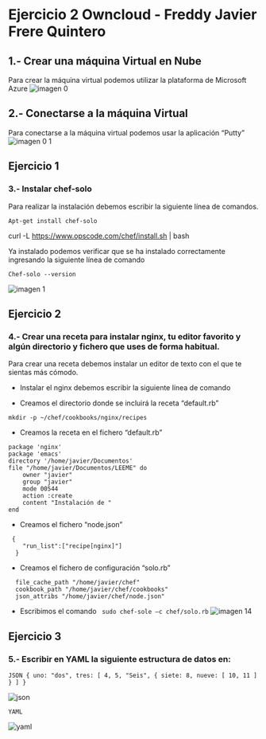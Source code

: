 # Ejercicio 2 Owncloud - Freddy Javier Frere Quintero

## 1.- Crear una máquina Virtual en Nube
Para crear la máquina virtual podemos utilizar la plataforma de Microsoft Azure 
![imagen 0](https://user-images.githubusercontent.com/32844919/32694276-887c91e0-c73c-11e7-95bc-1dc920c4fdfd.JPG)

## 2.-  Conectarse a la máquina Virtual 
Para conectarse a la máquina virtual podemos usar la aplicación “Putty”
![imagen 0 1](https://user-images.githubusercontent.com/32844919/32694285-a9a35098-c73c-11e7-8b11-b8c9615952f6.JPG)

## Ejercicio 1
### 3.- Instalar chef-solo 
Para realizar la instalación debemos escribir la siguiente línea de comandos.

```Apt-get install chef-solo ```

curl -L https://www.opscode.com/chef/install.sh | bash

Ya instalado podemos verificar que se ha instalado correctamente ingresando la siguiente línea de comando 

```Chef-solo --version``` 

![imagen 1](https://user-images.githubusercontent.com/32844919/32694308-095a7cd2-c73d-11e7-8eb8-93d02d22a3ac.JPG)

## Ejercicio 2
### 4.- Crear una receta para instalar nginx, tu editor favorito y algún directorio y fichero que uses de forma habitual.
Para crear una receta debemos instalar un editor de texto con el que te sientas más cómodo.
 * Instalar el nginx debemos escribir la siguiente línea de comando 

 * Creamos el directorio donde se incluirá la receta “default.rb”

```mkdir -p ~/chef/cookbooks/nginx/recipes``` 

 * Creamos la receta en el fichero “default.rb” 
``` 
package 'nginx'
package 'emacs'
directory '/home/javier/Documentos'
file "/home/javier/Documentos/LEEME" do
	owner "javier"
	group "javier"
	mode 00544
	action :create
	content "Instalación de "
end
```
 * Creamos el fichero “node.json”
```
 {
    "run_list":["recipe[nginx]"]
  }
```

 * Creamos el fichero de configuración “solo.rb”  
```
  file_cache_path "/home/javier/chef"
  cookbook_path "/home/javier/chef/cookbooks"
  json_attribs "/home/javier/chef/node.json"
``` 
 * Escribimos el comando 
``` sudo chef-sole –c chef/solo.rb```
![imagen 14](https://user-images.githubusercontent.com/32844919/32694331-739fd862-c73d-11e7-9720-1e68f3a7989a.JPG)

## Ejercicio 3 
### 5.- Escribir en YAML la siguiente estructura de datos en: 
```
JSON { uno: "dos", tres: [ 4, 5, "Seis", { siete: 8, nueve: [ 10, 11 ] } ] }
```
![json](https://user-images.githubusercontent.com/32844919/32694334-861bbdbc-c73d-11e7-9afc-178f75cae49c.JPG)
```
YAML
```
![yaml](https://user-images.githubusercontent.com/32844919/32694335-8ddff202-c73d-11e7-93f4-3b1b5ed2b0aa.JPG)
